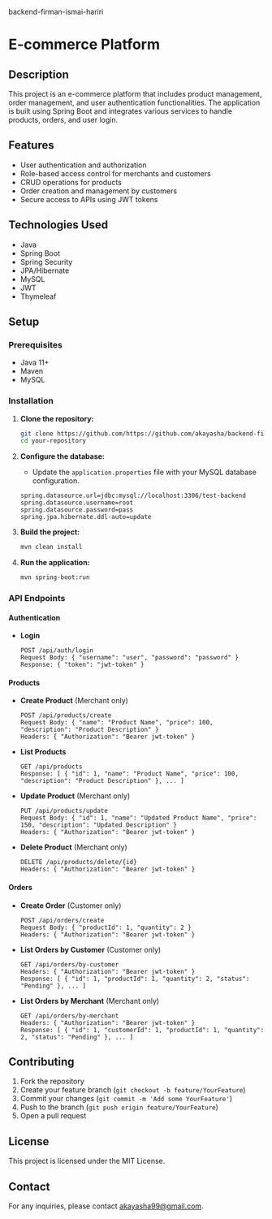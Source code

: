 ﻿backend-firman-ismai-hariri

# E-commerce Platform

## Description
This project is an e-commerce platform that includes product management, order management, and user authentication functionalities. The application is built using Spring Boot and integrates various services to handle products, orders, and user login.

## Features
- User authentication and authorization
- Role-based access control for merchants and customers
- CRUD operations for products
- Order creation and management by customers
- Secure access to APIs using JWT tokens

## Technologies Used
- Java
- Spring Boot
- Spring Security
- JPA/Hibernate
- MySQL
- JWT
- Thymeleaf

## Setup
### Prerequisites
- Java 11+
- Maven
- MySQL

### Installation
1. **Clone the repository:**
    ```sh
    git clone https://github.com/https://github.com/akayasha/backend-firman-ismail-hariri.git
    cd your-repository
    ```

2. **Configure the database:**
    - Update the `application.properties` file with your MySQL database configuration.
    ```properties
    spring.datasource.url=jdbc:mysql://localhost:3306/test-backend
    spring.datasource.username=root
    spring.datasource.password=pass
    spring.jpa.hibernate.ddl-auto=update
    ```

3. **Build the project:**
    ```sh
    mvn clean install
    ```

4. **Run the application:**
    ```sh
    mvn spring-boot:run
    ```

### API Endpoints
#### Authentication
- **Login**
    ```
    POST /api/auth/login
    Request Body: { "username": "user", "password": "password" }
    Response: { "token": "jwt-token" }
    ```

#### Products
- **Create Product** (Merchant only)
    ```
    POST /api/products/create
    Request Body: { "name": "Product Name", "price": 100, "description": "Product Description" }
    Headers: { "Authorization": "Bearer jwt-token" }
    ```

- **List Products**
    ```
    GET /api/products
    Response: [ { "id": 1, "name": "Product Name", "price": 100, "description": "Product Description" }, ... ]
    ```

- **Update Product** (Merchant only)
    ```
    PUT /api/products/update
    Request Body: { "id": 1, "name": "Updated Product Name", "price": 150, "description": "Updated Description" }
    Headers: { "Authorization": "Bearer jwt-token" }
    ```

- **Delete Product** (Merchant only)
    ```
    DELETE /api/products/delete/{id}
    Headers: { "Authorization": "Bearer jwt-token" }
    ```

#### Orders
- **Create Order** (Customer only)
    ```
    POST /api/orders/create
    Request Body: { "productId": 1, "quantity": 2 }
    Headers: { "Authorization": "Bearer jwt-token" }
    ```

- **List Orders by Customer** (Customer only)
    ```
    GET /api/orders/by-customer
    Headers: { "Authorization": "Bearer jwt-token" }
    Response: [ { "id": 1, "productId": 1, "quantity": 2, "status": "Pending" }, ... ]
    ```

- **List Orders by Merchant** (Merchant only)
    ```
    GET /api/orders/by-merchant
    Headers: { "Authorization": "Bearer jwt-token" }
    Response: [ { "id": 1, "customerId": 1, "productId": 1, "quantity": 2, "status": "Pending" }, ... ]
    ```

## Contributing
1. Fork the repository
2. Create your feature branch (`git checkout -b feature/YourFeature`)
3. Commit your changes (`git commit -m 'Add some YourFeature'`)
4. Push to the branch (`git push origin feature/YourFeature`)
5. Open a pull request

## License
This project is licensed under the MIT License.

## Contact
For any inquiries, please contact [akayasha99@gmail.com](mailto:akayasha99@gmail.com).

